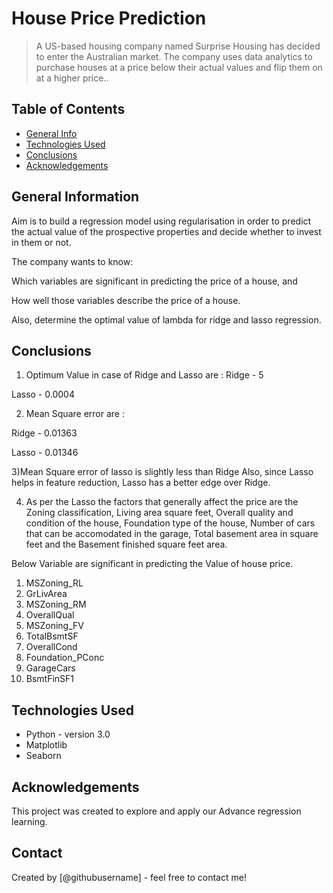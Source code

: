 # House Price Prediction
> A US-based housing company named Surprise Housing has decided to enter the Australian market. The company uses data analytics to purchase houses at a price below their actual values and flip them on at a higher price..


## Table of Contents
* [General Info](#general-information)
* [Technologies Used](#technologies-used)
* [Conclusions](#conclusions)
* [Acknowledgements](#acknowledgements)

<!-- You can include any other section that is pertinent to your problem -->

## General Information
  Aim is to build a regression model using regularisation in order to predict the actual value of the prospective properties and decide whether to invest in them or not.
  
  The company wants to know:

  Which variables are significant in predicting the price of a house, and

  How well those variables describe the price of a house.

  Also, determine the optimal value of lambda for ridge and lasso regression.

<!-- You don't have to answer all the questions - just the ones relevant to your project. -->

## Conclusions

1) Optimum Value in case of Ridge and Lasso are :
Ridge - 5

Lasso - 0.0004

2) Mean Square error are :

Ridge - 0.01363

Lasso - 0.01346

3)Mean Square error of lasso is slightly less than Ridge Also, since Lasso helps in feature reduction, Lasso has a better edge over Ridge.

4) As per the Lasso the factors that generally affect the price are the Zoning classification, Living area square feet, Overall quality and condition of the house, Foundation type of the house, Number of cars that can be accomodated in the garage, Total basement area in square feet and the Basement finished square feet area.

Below Variable are significant in predicting the Value of house price.

1) MSZoning_RL	
2) GrLivArea
3) MSZoning_RM
4) OverallQual
5) MSZoning_FV
6) TotalBsmtSF
7) OverallCond
8) Foundation_PConc
9) GarageCars	
10) BsmtFinSF1

<!-- You don't have to answer all the questions - just the ones relevant to your project. -->


## Technologies Used
- Python - version 3.0
- Matplotlib
- Seaborn

<!-- As the libraries versions keep on changing, it is recommended to mention the version of library used in this project -->

## Acknowledgements

This project was created to explore and apply our Advance regression learning.


## Contact
Created by [@githubusername] - feel free to contact me!


<!-- Optional -->
<!-- ## License -->
<!-- This project is open source and available under the [... License](). -->

<!-- You don't have to include all sections - just the one's relevant to your project -->
